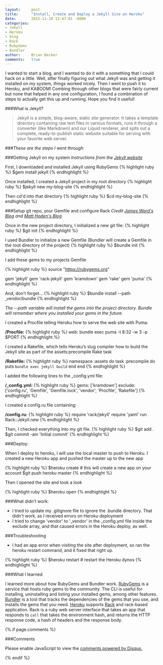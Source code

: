 ```yaml
---
layout:     post
title:      "Install, Create and Deploy a Jekyll Site on Heroku"
date:       2015-11-10 13:47:01 -0800
categories: 
- Jekyll 
- Heroku 
- blog 
- Rack 
- RubyGems 
- Bundler
author:     Brian Becker
comments:   true
---
```


I wanted to start a blog, and I wanted to do it with a something that I could hack on a little.  Well, after finally figuring out what Jekyll was and getting it installed on my system, things worked nicely.  Then I went to push it to Heroku, and KABOOM!  Combing through other blogs that were fairly current but none that helped in any one configuration, I found a combination of steps to actually get this up and running.  Hope you find it useful!

###What is Jekyll?

> Jekyll is a simple, blog-aware, static site generator. It takes a template directory containing raw text files in various formats, runs it through a converter (like Markdown) and our Liquid renderer, and spits out a complete, ready-to-publish static website suitable for serving with your favorite web server.

###*These are the steps I went through*


###Getting Jekyll on my system
*Instructions from the [Jekyll website][jekyll-home]*

First, I downloaded and installed Jekyll using RubyGems
{% highlight ruby %}
$gem install jekyll
{% endhighlight %}

Once installed, I created a Jekyll project in my root directory
{% highlight ruby %}
$jekyll new my-blog-site
{% endhighlight %}

Then cd'd into that directory
{% highlight ruby %}
$cd my-blog-site
{% endhighlight %}


###Setup git repo, your Gemfile and configure Rack
*Credit [James Ward's Blog][james-ward-blog] and [Matt Hoden's Blog][matt-hodans-blog]*

Once in the new project directory, I initialized a new git file:
{% highlight ruby %}
$git init
{% endhighlight %}

I used Bundler to initialize a new Gemfile (Bundler will create a Gemfile in the root directory of the project)
{% highlight ruby %}
$bundle init
{% endhighlight %}

I add these gems to my projects Gemfile

{% highlight ruby %}
source "https://rubygems.org"

gem 'jekyll'
gem 'rack-jekyll'
gem 'kramdown'
gem 'rake'
gem 'puma'
{% endhighlight %}

And, don't forget...
{% highlight ruby %}
$bundle install --path _vendor/bundle
{% endhighlight %}

*The --path variable will install the gems into the project directory. Bundle will remember where you installed your gems in the future.*

I created a Procfile telling Heroku how to serve the web site with Puma:

**/Procfile:**
{% highlight ruby %}
web: bundle exec puma -t 8:32 -w 3 -p $PORT
{% endhighlight %}

I created a Rakefile, which tells Heroku’s slug compiler how to build the Jekyll site as part of the assets:precompile Rake task

**/Rakefile:**
{% highlight ruby  %}
namespace :assets do
  task :precompile do
    puts `bundle exec jekyll build`
  end
end
{% endhighlight %}

I added the following lines to the _config.yml file:

**/_config.yml:**
{% highlight ruby  %}
gems: ['kramdown']
exclude: ['config.ru', 'Gemfile', 'Gemfile.lock', 'vendor', 'Procfile', 'Rakefile']
{% endhighlight %}

I created a config.ru file containing:

**/config.ru:**
{% highlight ruby  %}
require 'rack/jekyll'
require 'yaml'
run Rack::Jekyll.new
{% endhighlight %}


Then, I checked everything into my git file.
{% highlight ruby  %}
$git add .
$git commit -am 'Initial commit'
{% endhighlight %}

###Deploy:

When I deploy to heroku, I will use the local master to push to Heroku.
I created a new Heroku app and pushed the master up to the new app

{% highlight ruby  %}
$heroku create # this will create a new app on your account
$git push heroku master
{% endhighlight %}

Then I opened the site and took a look

{% highlight ruby  %}
$heroku open
{% endhighlight %}

###What didn't work:

- I tried to update my .gitignore file to ignore the .bundle directory.  That didn't work, as I received errors on Heroku deployment
- I tried to change 'vendor' to '_vendor' in the _config.yml file inside the exclude array, and that caused errors in the Heroku deploy, as well.

###Troubleshooting

- I had an app error when visiting the site after deployment, so ran the heroku restart command, and it fixed that right up.

{% highlight ruby  %}
$heroku restart # restart the Heroku dynos
{% endhighlight %}


###What I learned

I learned more about how RubyGems and Bundler work.  [RubyGems][rubygems-home] is a service that hosts ruby gems to the community.  The CLI is useful for installing, uninstalling and listing your installed gems, among other features.  [Bundler][bundler-home] is a tool that tracks the dependencies of the gems that you use, and installs the gems that you need.  [Heroku][heroku-home] supports [Rack][rack-home] and rack-based application. Rack is a ruby web server interface that takes an app that responds to `call` that takes the environment hash, and returns the HTTP response code, a hash of headers and the response body. 


{% if page.comments %}

###Comments

  <div id="disqus_thread"></div>
  <script>
      /*
      var disqus_config = function () {
          this.page.url = {{ site.url }}{{ page.url | replace:'index.html',''}}
          this.page.identifier = {{ page.id }}
      };
      */
      (function() {  // DON'T EDIT BELOW THIS LINE
          var d = document, s = d.createElement('script');
          
          s.src = '//rubyffr.disqus.com/embed.js';
          
          s.setAttribute('data-timestamp', +new Date());
          (d.head || d.body).appendChild(s);
      })();
  </script>
  <noscript>Please enable JavaScript to view the <a href="https://disqus.com/?ref_noscript" rel="nofollow">comments powered by Disqus.</a></noscript>

{% endif %}

[jekyll-home]: https://jekyllrb.com/
[heroku-home]: https://www.heroku.com/
[matt-hodans-blog]: http://matthodan.com/2012/10/27/how-to-create-a-blog-with-jekyll.html
[james-ward-blog]: http://www.jamesward.com/2014/09/24/jekyll-on-heroku
[rubygems-home]: https://rubygems.org/
[bundler-home]: http://bundler.io/
[rack-home]: http://rack.github.io/
